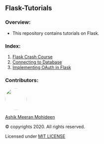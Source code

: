 ## Flask-Tutorials

### Overview:
* This repository contains tutorials on Flask.

### Index:
1. [Flask Crash Course](https://github.com/ASHIK11ab/Flask-Tutorials/tree/flask-crash-course)
1. [Connecting to Database](https://github.com/ASHIK11ab/Flask-Tutorials/tree/connecting-to-databasae)
1. [Implementing OAuth in Flask](https://github.com/ASHIK11ab/Flask-Tutorials/tree/OAuth-implementation)

### Contributors:
<a href="https://github.com/ASHIK11ab">
  <img style="border-radius: 50px" src="https://avatars2.githubusercontent.com/u/58099865?s=460&u=dc835e2281a9265edf2b48059f1c8151be89a1b1&v=4" width="70px" height = "70px"> 
</a> 

[Ashik Meeran Mohideen](https://github.com/ASHIK11ab)

&copy; copyrights 2020. All rights reserved.

Licensed under [MIT LICENSE](https://github.com/ASHIK11ab/Flask-Tutorials/blob/main/LICENSE)
